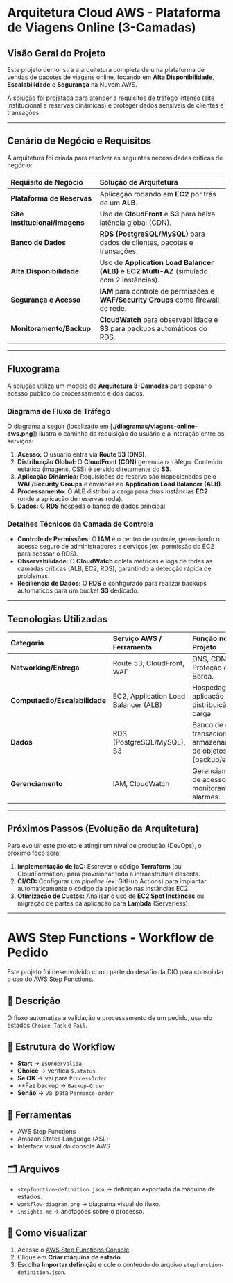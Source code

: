 # Arquitetura Cloud AWS - Plataforma de Viagens Online (3-Camadas)

## Visão Geral do Projeto

Este projeto demonstra a arquitetura completa de uma plataforma de vendas de pacotes de viagens online, focando em **Alta Disponibilidade**, **Escalabilidade** e **Segurança** na Nuvem AWS.

A solução foi projetada para atender a requisitos de tráfego intenso (site institucional e reservas dinâmicas) e proteger dados sensíveis de clientes e transações.

---

## Cenário de Negócio e Requisitos

A arquitetura foi criada para resolver as seguintes necessidades críticas de negócio:

| Requisito de Negócio | Solução de Arquitetura |
| :--- | :--- |
| **Plataforma de Reservas** | Aplicação rodando em **EC2** por trás de um **ALB**. |
| **Site Institucional/Imagens** | Uso de **CloudFront** e **S3** para baixa latência global (CDN). |
| **Banco de Dados** | **RDS (PostgreSQL/MySQL)** para dados de clientes, pacotes e transações. |
| **Alta Disponibilidade** | Uso de **Application Load Balancer (ALB)** e **EC2 Multi-AZ** (simulado com 2 instâncias). |
| **Segurança e Acesso** | **IAM** para controle de permissões e **WAF/Security Groups** como firewall de rede. |
| **Monitoramento/Backup** | **CloudWatch** para observabilidade e **S3** para backups automáticos do RDS. |

---

## Fluxograma

A solução utiliza um modelo de **Arquitetura 3-Camadas** para separar o acesso público do processamento e dos dados.

### Diagrama de Fluxo de Tráfego

O diagrama a seguir (localizado em [**./diagramas/viagens-online-aws.png**]) ilustra o caminho da requisição do usuário e a interação entre os serviços:

1.  **Acesso:** O usuário entra via **Route 53 (DNS)**.
2.  **Distribuição Global:** O **CloudFront (CDN)** gerencia o tráfego. Conteúdo estático (imagens, CSS) é servido diretamente do **S3**.
3.  **Aplicação Dinâmica:** Requisições de reserva são inspecionadas pelo **WAF/Security Groups** e enviadas ao **Application Load Balancer (ALB)**.
4.  **Processamento:** O ALB distribui a carga para duas instâncias **EC2** (onde a aplicação de reservas roda).
5.  **Dados:** O **RDS** hospeda o banco de dados principal.

### Detalhes Técnicos da Camada de Controle

* **Controle de Permissões:** O **IAM** é o centro de controle, gerenciando o acesso seguro de administradores e serviços (ex: permissão do EC2 para acessar o RDS).
* **Observabilidade:** O **CloudWatch** coleta métricas e logs de todas as camadas críticas (ALB, EC2, RDS), garantindo a detecção rápida de problemas.
* **Resiliência de Dados:** O **RDS** é configurado para realizar backups automáticos para um bucket **S3** dedicado.

---

## Tecnologias Utilizadas

| Categoria | Serviço AWS / Ferramenta | Função no Projeto |
| :--- | :--- | :--- |
| **Networking/Entrega** | Route 53, CloudFront, WAF | DNS, CDN e Proteção de Borda. |
| **Computação/Escalabilidade** | EC2, Application Load Balancer (ALB) | Hospedagem da aplicação e distribuição de carga. |
| **Dados** | RDS (PostgreSQL/MySQL), S3 | Banco de dados transacional e armazenamento de objetos (backup/estático). |
| **Gerenciamento** | IAM, CloudWatch | Gerenciamento de acessos, monitoramento e alarmes. |

---

## Próximos Passos (Evolução da Arquitetura)

Para evoluir este projeto e atingir um nível de produção (DevOps), o próximo foco será:

1.  **Implementação de IaC:** Escrever o código **Terraform** (ou CloudFormation) para provisionar toda a infraestrutura descrita.
2.  **CI/CD:** Configurar um *pipeline* (ex: GitHub Actions) para implantar automaticamente o código da aplicação nas instâncias EC2.
3.  **Otimização de Custos:** Analisar o uso de **EC2 Spot Instances** ou migração de partes da aplicação para **Lambda** (Serverless).

---
# AWS Step Functions - Workflow de Pedido

Este projeto foi desenvolvido como parte do desafio da DIO para consolidar o uso do AWS Step Functions.

## 📘 Descrição
O fluxo automatiza a validação e processamento de um pedido, usando estados `Choice`, `Task` e `Fail`.

## 🧩 Estrutura do Workflow
- **Start** → `IsOrderValida`
- **Choice** → verifica `$.status`
- **Se OK** → vai para `ProcessOrder`
- **Faz backup → `Backup-Order`
- **Senão** → vai para `Permance-order`

## 🧰 Ferramentas
- AWS Step Functions
- Amazon States Language (ASL)
- Interface visual do console AWS

## 🗂️ Arquivos
- `stepfunction-definition.json` → definição exportada da máquina de estados.
- `workflow-diagram.png` → diagrama visual do fluxo.
- `insights.md` → anotações sobre o processo.

## 🚀 Como visualizar
1. Acesse o [AWS Step Functions Console](https://eu-north-1.console.aws.amazon.com/states/home?region=eu-north-1#/v2/statemachines/getStarted)
2. Clique em **Criar máquina de estado**.
3. Escolha **Importar definição** e cole o conteúdo do arquivo `stepfunction-definition.json`.


